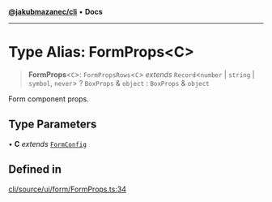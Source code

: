 [**@jakubmazanec/cli**](../README.md) • **Docs**

---

# Type Alias: FormProps\<C\>

> **FormProps**\<`C`\>: `FormPropsRows`\<`C`\> _extends_ `Record`\<`number` \| `string` \| `symbol`,
> `never`\> ? `BoxProps` & `object` : `BoxProps` & `object`

Form component props.

## Type Parameters

• **C** _extends_ [`FormConfig`](FormConfig.md)

## Defined in

[cli/source/ui/form/FormProps.ts:34](https://github.com/jakubmazanec/tools/blob/eb8c22844f0a0aa0874efeab93afc2bd96c269e6/packages/cli/source/ui/form/FormProps.ts#L34)
